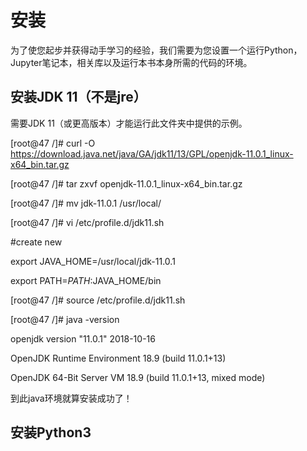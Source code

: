 # 安装

为了使您起步并获得动手学习的经验，我们需要为您设置一个运行Python，Jupyter笔记本，相关库以及运行本书本身所需的代码的环境。

## 安装JDK 11（不是jre）

需要JDK 11（或更高版本）才能运行此文件夹中提供的示例。

[root@47 /]# curl -O https://download.java.net/java/GA/jdk11/13/GPL/openjdk-11.0.1_linux-x64_bin.tar.gz

[root@47 /]# tar zxvf openjdk-11.0.1_linux-x64_bin.tar.gz

[root@47 /]# mv jdk-11.0.1 /usr/local/

[root@47 /]# vi /etc/profile.d/jdk11.sh

#create new

export JAVA_HOME=/usr/local/jdk-11.0.1

export PATH=$PATH:$JAVA_HOME/bin

[root@47 /]# source /etc/profile.d/jdk11.sh

[root@47 /]# java -version

openjdk version "11.0.1" 2018-10-16

OpenJDK Runtime Environment 18.9 (build 11.0.1+13)

OpenJDK 64-Bit Server VM 18.9 (build 11.0.1+13, mixed mode)

到此java环境就算安装成功了！

## 安装Python3
